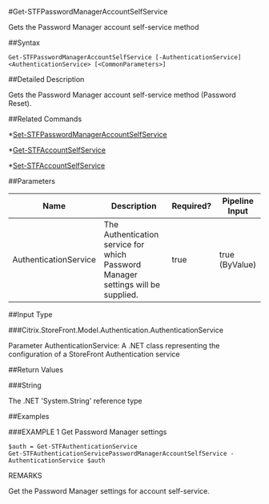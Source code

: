 #Get-STFPasswordManagerAccountSelfService
Gets the Password Manager account self-service method
##Syntax
```Get-STFPasswordManagerAccountSelfService [-AuthenticationService] <AuthenticationService> [<CommonParameters>]
```
##Detailed Description
Gets the Password Manager account self-service method (Password Reset).
##Related Commands
*[Set-STFPasswordManagerAccountSelfService](Set-STFPasswordManagerAccountSelfService)
*[Get-STFAccountSelfService](Get-STFAccountSelfService)
*[Set-STFAccountSelfService](Set-STFAccountSelfService)
##Parameters
|Name|Description|Required?|Pipeline Input||--|--|--|--||AuthenticationService|The Authentication service for which Password Manager settings will be supplied.|true|true (ByValue)|##Input Type
###Citrix.StoreFront.Model.Authentication.AuthenticationService
Parameter AuthenticationService: A .NET class representing the configuration of a StoreFront Authentication service
##Return Values
###String
The .NET 'System.String' reference type
##Examples
###EXAMPLE 1 Get Password Manager settings
```$auth = Get-STFAuthenticationService
Get-STFAuthenticationServicePasswordManagerAccountSelfService -AuthenticationService $auth
```
REMARKS
Get the Password Manager settings for account self-service.
